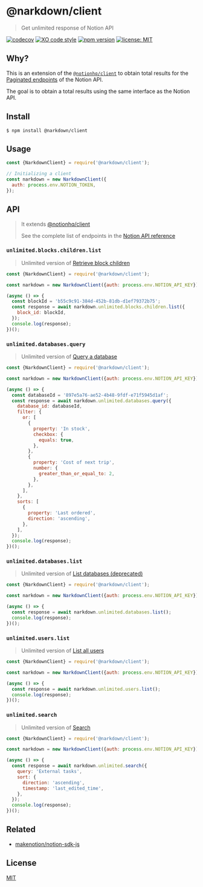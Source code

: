 # @narkdown/client

> Get unlimited response of Notion API

[![codecov](https://codecov.io/gh/narkdown/client/branch/main/graph/badge.svg)](https://codecov.io/gh/narkdown/client)
[![XO code style](https://img.shields.io/badge/code_style-XO-5ed9c7.svg)](https://github.com/xojs/xo)
[![npm version](https://badge.fury.io/js/@narkdown%2Fclient.svg)](https://badge.fury.io/js/@narkdown%2Fclient)
[![license: MIT](https://img.shields.io/badge/license-MIT-green.svg)](./LICENSE)

## Why?

This is an extension of the [`@notionhq/client`](https://github.com/makenotion/notion-sdk-js) to obtain total results for the [Paginated endpoints](https://developers.notion.com/reference/pagination#paginated-endpoints) of the Notion API.

The goal is to obtain a total results using the same interface as the Notion API.

## Install

```
$ npm install @narkdown/client
```

## Usage

```javascript
const {NarkdownClient} = require('@narkdown/client');

// Initializing a client
const narkdown = new NarkdownClient({
  auth: process.env.NOTION_TOKEN,
});
```

## API

> It extends [@notionhq/client](https://github.com/makenotion/notion-sdk-js)
>
> See the complete list of endpoints in the [Notion API reference](https://developers.notion.com/reference)

### `unlimited.blocks.children.list`

> Unlimited version of [Retrieve block children](https://developers.notion.com/reference/get-block-children)

```javascript
const {NarkdownClient} = require('@narkdown/client');

const narkdown = new NarkdownClient({auth: process.env.NOTION_API_KEY});

(async () => {
  const blockId = 'b55c9c91-384d-452b-81db-d1ef79372b75';
  const response = await narkdown.unlimited.blocks.children.list({
    block_id: blockId,
  });
  console.log(response);
})();
```

### `unlimited.databases.query`

> Unlimited version of [Query a database](https://developers.notion.com/reference/post-database-query)

```javascript
const {NarkdownClient} = require('@narkdown/client');

const narkdown = new NarkdownClient({auth: process.env.NOTION_API_KEY});

(async () => {
  const databaseId = '897e5a76-ae52-4b48-9fdf-e71f5945d1af';
  const response = await narkdown.unlimited.databases.query({
    database_id: databaseId,
    filter: {
      or: [
        {
          property: 'In stock',
          checkbox: {
            equals: true,
          },
        },
        {
          property: 'Cost of next trip',
          number: {
            greater_than_or_equal_to: 2,
          },
        },
      ],
    },
    sorts: [
      {
        property: 'Last ordered',
        direction: 'ascending',
      },
    ],
  });
  console.log(response);
})();
```

### `unlimited.databases.list`

> Unlimited version of [List databases (deprecated)](https://developers.notion.com/reference/get-databases)

```javascript
const {NarkdownClient} = require('@narkdown/client');

const narkdown = new NarkdownClient({auth: process.env.NOTION_API_KEY});

(async () => {
  const response = await narkdown.unlimited.databases.list();
  console.log(response);
})();
```

### `unlimited.users.list`

> Unlimited version of [List all users](https://developers.notion.com/reference/get-users)

```javascript
const {NarkdownClient} = require('@narkdown/client');

const narkdown = new NarkdownClient({auth: process.env.NOTION_API_KEY});

(async () => {
  const response = await narkdown.unlimited.users.list();
  console.log(response);
})();
```

### `unlimited.search`

> Unlimited version of [Search](https://developers.notion.com/reference/post-search)

```javascript
const {NarkdownClient} = require('@narkdown/client');

const narkdown = new NarkdownClient({auth: process.env.NOTION_API_KEY});

(async () => {
  const response = await narkdown.unlimited.search({
    query: 'External tasks',
    sort: {
      direction: 'ascending',
      timestamp: 'last_edited_time',
    },
  });
  console.log(response);
})();
```

## Related

- [makenotion/notion-sdk-js](https://github.com/makenotion/notion-sdk-js)

## License

[MIT](LICENSE)
